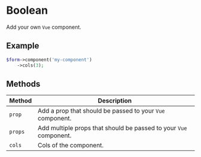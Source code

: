 # Boolean

Add your own `Vue` component.

## Example

```php
$form->component('my-component')
    ->cols(3);
```

## Methods

| Method  | Description                                                       |
| ------- | ----------------------------------------------------------------- |
| `prop`  | Add a prop that should be passed to your `Vue` component.         |
| `props` | Add multiple props that should be passed to your `Vue` component. |
| `cols`  | Cols of the component.                                            |
